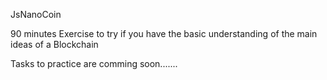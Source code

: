 JsNanoCoin

90 minutes Exercise to try if you have the basic understanding of the main ideas of a Blockchain

Tasks to practice are comming soon.......
